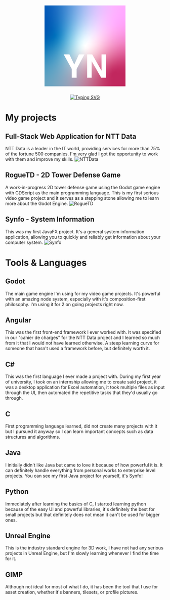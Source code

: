 <h1 align="center">
  <img src="https://github.com/Youssef-YN/GitHub/raw/main/assets/pfp.png" height="256">
</h1>

<p align="center">
  <a href="https://github.com/Youssef-YN">
    <img src="https://readme-typing-svg.demolab.com?font=Roboto&duration=2000&pause=500&color=F7D11A&center=true&width=435&lines=Software+engineer;Game+developer;Team+lead" alt="Typing SVG" height="100"/>
  </a>
</p>

# My projects
## Full-Stack Web Application for NTT Data
NTT Data is a leader in the IT world, providing services for more than 75% of the fortune 500 companies. I'm very glad I got the opportunity to work with them and improve my skills.
![NTTData](https://github.com/user-attachments/assets/d2d45732-451d-4f1f-8118-af2893245564)


## RogueTD - 2D Tower Defense Game
A work-in-progress 2D tower defense game using the Godot game engine with GDScript as the main programming language. This is my first serious video game project and it serves as a stepping stone allowing me to learn more about the Godot Engine.
![RogueTD](https://github.com/user-attachments/assets/48635286-3b1f-4d66-86c1-9681ca42a2ce)



## Synfo - System Information
This was my first JavaFX project. It's a general system information application, allowing you to quickly and reliably get information about your computer system.
![Synfo](https://github.com/user-attachments/assets/4bef0dcd-1e2b-41af-a17e-d377ae624374)

# Tools & Languages
## Godot
The main game engine I'm using for my video game projects. It's powerful with an amazing node system, especially with it's composition-first philosophy. I'm using it for 2 on going projects right now.
## Angular
This was the first front-end framework I ever worked with. It was specified in our "cahier de charges" for the NTT Data project and I learned so much from it that I would not have learned otherwise. A steep learning curve for someone that hasn't used a framework before, but definitely worth it.
## C#
This was the first language I ever made a project with. During my first year of university, I took on an internship allowing me to create said project, it was a desktop application for Excel automation, it took multiple files as input through the UI, then automated the repetitive tasks that they'd usually go through.
## C
First programming language learned, did not create many projects with it but I pursued it anyway so I can learn important concepts such as data structures and algorithms.
## Java
I initially didn't like Java but came to love it because of how powerful it is. It can definitely handle everything from personal works to enterprise level projects. You can see my first Java project for yourself, it's Synfo!
## Python
Immediately after learning the basics of C, I started learning python because of the easy UI and powerful libraries, it's definitely the best for small projects but that definitely does not mean it can't be used for bigger ones.
## Unreal Engine
This is the industry standard engine for 3D work, I have not had any serious projects in Unreal Engine, but I'm slowly learning whenever I find the time for it.
## GIMP
Although not ideal for most of what I do, it has been the tool that I use for asset creation, whether it's banners, tilesets, or profile pictures.
